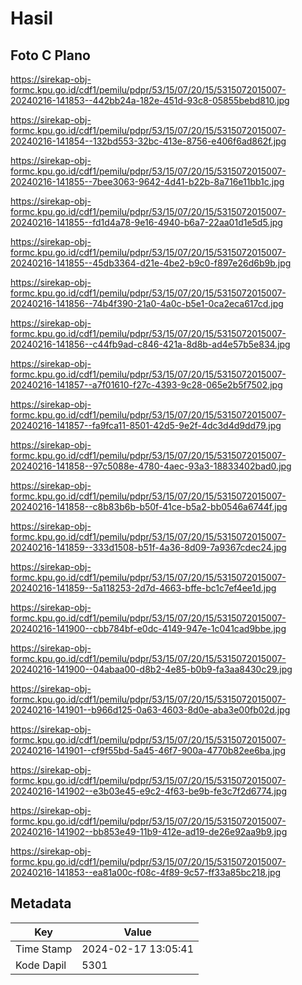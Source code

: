 # Hasil

## Foto C Plano

https://sirekap-obj-formc.kpu.go.id/cdf1/pemilu/pdpr/53/15/07/20/15/5315072015007-20240216-141853--442bb24a-182e-451d-93c8-05855bebd810.jpg

https://sirekap-obj-formc.kpu.go.id/cdf1/pemilu/pdpr/53/15/07/20/15/5315072015007-20240216-141854--132bd553-32bc-413e-8756-e406f6ad862f.jpg

https://sirekap-obj-formc.kpu.go.id/cdf1/pemilu/pdpr/53/15/07/20/15/5315072015007-20240216-141855--7bee3063-9642-4d41-b22b-8a716e11bb1c.jpg

https://sirekap-obj-formc.kpu.go.id/cdf1/pemilu/pdpr/53/15/07/20/15/5315072015007-20240216-141855--fd1d4a78-9e16-4940-b6a7-22aa01d1e5d5.jpg

https://sirekap-obj-formc.kpu.go.id/cdf1/pemilu/pdpr/53/15/07/20/15/5315072015007-20240216-141855--45db3364-d21e-4be2-b9c0-f897e26d6b9b.jpg

https://sirekap-obj-formc.kpu.go.id/cdf1/pemilu/pdpr/53/15/07/20/15/5315072015007-20240216-141856--74b4f390-21a0-4a0c-b5e1-0ca2eca617cd.jpg

https://sirekap-obj-formc.kpu.go.id/cdf1/pemilu/pdpr/53/15/07/20/15/5315072015007-20240216-141856--c44fb9ad-c846-421a-8d8b-ad4e57b5e834.jpg

https://sirekap-obj-formc.kpu.go.id/cdf1/pemilu/pdpr/53/15/07/20/15/5315072015007-20240216-141857--a7f01610-f27c-4393-9c28-065e2b5f7502.jpg

https://sirekap-obj-formc.kpu.go.id/cdf1/pemilu/pdpr/53/15/07/20/15/5315072015007-20240216-141857--fa9fca11-8501-42d5-9e2f-4dc3d4d9dd79.jpg

https://sirekap-obj-formc.kpu.go.id/cdf1/pemilu/pdpr/53/15/07/20/15/5315072015007-20240216-141858--97c5088e-4780-4aec-93a3-18833402bad0.jpg

https://sirekap-obj-formc.kpu.go.id/cdf1/pemilu/pdpr/53/15/07/20/15/5315072015007-20240216-141858--c8b83b6b-b50f-41ce-b5a2-bb0546a6744f.jpg

https://sirekap-obj-formc.kpu.go.id/cdf1/pemilu/pdpr/53/15/07/20/15/5315072015007-20240216-141859--333d1508-b51f-4a36-8d09-7a9367cdec24.jpg

https://sirekap-obj-formc.kpu.go.id/cdf1/pemilu/pdpr/53/15/07/20/15/5315072015007-20240216-141859--5a118253-2d7d-4663-bffe-bc1c7ef4ee1d.jpg

https://sirekap-obj-formc.kpu.go.id/cdf1/pemilu/pdpr/53/15/07/20/15/5315072015007-20240216-141900--cbb784bf-e0dc-4149-947e-1c041cad9bbe.jpg

https://sirekap-obj-formc.kpu.go.id/cdf1/pemilu/pdpr/53/15/07/20/15/5315072015007-20240216-141900--04abaa00-d8b2-4e85-b0b9-fa3aa8430c29.jpg

https://sirekap-obj-formc.kpu.go.id/cdf1/pemilu/pdpr/53/15/07/20/15/5315072015007-20240216-141901--b966d125-0a63-4603-8d0e-aba3e00fb02d.jpg

https://sirekap-obj-formc.kpu.go.id/cdf1/pemilu/pdpr/53/15/07/20/15/5315072015007-20240216-141901--cf9f55bd-5a45-46f7-900a-4770b82ee6ba.jpg

https://sirekap-obj-formc.kpu.go.id/cdf1/pemilu/pdpr/53/15/07/20/15/5315072015007-20240216-141902--e3b03e45-e9c2-4f63-be9b-fe3c7f2d6774.jpg

https://sirekap-obj-formc.kpu.go.id/cdf1/pemilu/pdpr/53/15/07/20/15/5315072015007-20240216-141902--bb853e49-11b9-412e-ad19-de26e92aa9b9.jpg

https://sirekap-obj-formc.kpu.go.id/cdf1/pemilu/pdpr/53/15/07/20/15/5315072015007-20240216-141853--ea81a00c-f08c-4f89-9c57-ff33a85bc218.jpg


## Metadata

| Key        | Value               |
| ---------- | ------------------- |
| Time Stamp | 2024-02-17 13:05:41 |
| Kode Dapil | 5301                |



